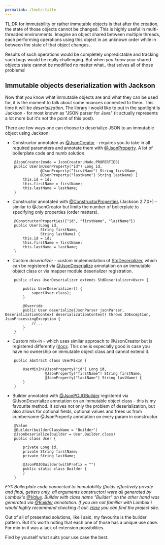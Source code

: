 ```yaml
---
permalink: /tech/:title
---
```


TL;DR for immutability or rather immutable objects is that after the creation, the state of those objects cannot be changed.
This is highly useful in multi-threaded environments. Imagine an object shared between multiple threads, each performing operations
using this object in an unknown order while in between the state of that object changes.

Results of such operations would be completely unpredictable and tracking such bugs would be really challenging.
But when _you know_ your shared objects state cannot be modified no matter what.. that solves all of those problems!

## Immutable objects deserialization with Jackson

Now that you know what immutable objects are and what they can be used for, it is the moment to talk about some nuances connected to them. This time it will be _deserialization_.
The library i would like to put in the spotlight is Jackson - for most known as "JSON parser for Java" (it actually represents a lot more but it's not the point of this post).

There are few ways one can choose to deserialize JSON to an immutable object using Jackson:

 - Constructor annotated as [@JsonCreator](https://fasterxml.github.io/jackson-annotations/javadoc/2.7/com/fasterxml/jackson/annotation/JsonCreator.html) - requires you to take in all required parameters and annotate them with [@JsonProperty](https://fasterxml.github.io/jackson-annotations/javadoc/2.7/com/fasterxml/jackson/annotation/JsonProperty.html).
 A lot of boilerplate code and numb solution.
 
```
    @JsonCreator(mode = JsonCreator.Mode.PROPERTIES)
    public User(@JsonProperty("id") Long id,
                @JsonProperty("firstName") String firstName,
                @JsonProperty("lastName") String lastName) {
        this.id = id;
        this.firstName = firstName;
        this.lastName = lastName;
    }
```
 - Constructor annotated with [@ConstructorProperties](https://docs.oracle.com/javase/8/docs/api/java/beans/ConstructorProperties.html) (Jackson 2.7.0+) - similar to @JsonCreator but limits the number of boilerplate to specifying only properties (order matters).
```
    @ConstructorProperties({"id", "firstName", "lastName"})
    public User(Long id,
                String firstName,
                String lastName) {
        this.id = id;
        this.firstName = firstName;
        this.lastName = lastName;
    }
```
- Custom _deserializer_ - custom implementation of [StdDeserializer](https://fasterxml.github.io/jackson-databind/javadoc/2.7/com/fasterxml/jackson/databind/deser/std/StdDeserializer.html), which can be registered via [@JsonDeserialize](https://fasterxml.github.io/jackson-databind/javadoc/2.7/com/fasterxml/jackson/databind/annotation/JsonDeserialize.html) annotation on an immutable object class or via mapper module deserializer registration.
```
    public class UserDeserializer extends StdDeserializer<User> {
    
        public UserDeserializer() {
            super(User.class);
        }
    
        @Override
        public User deserialize(JsonParser jsonParser, DeserializationContext deserializationContext) throws IOException, JsonProcessingException {
            //...
        }
    }
```
- Custom mix-in - which uses similar approach to @JsonCreator but is registered differently ([docs](https://fasterxml.github.io/jackson-databind/javadoc/2.7/com/fasterxml/jackson/databind/ObjectMapper.html#addMixIn(java.lang.Class,%20java.lang.Class)). This one is especially good in case you have no ownership on immutable object class and cannot extend it.
```
    public abstract class UserMixIn {

        UserMixIn(@JsonProperty("id") Long id,
                  @JsonProperty("firstName") String firstName,
                  @JsonProperty("lastName") String lastName) {
        }
    }
```

- Builder annotated with [@JsonPOJOBuilder](https://fasterxml.github.io/jackson-databind/javadoc/2.7/com/fasterxml/jackson/databind/annotation/JsonPOJOBuilder.html) registered via @JsonDeserialize annotation on an immutable object class - this is my favourite method.
It solves not only the problem of deserialization, but also allows for optional fields, optional values and frees us from cumbersome @JsonProperty annotation on every param in constructor.

```
    @Value
    @Builder(builderClassName = "Builder")
    @JsonDeserialize(builder = User.Builder.class)
    public class User {
    
        private Long id;
        private String firstName;
        private String lastName;
    
        @JsonPOJOBuilder(withPrefix = "")
        public static class Builder {
        }
    }
```

_FYI: Boilerplate code connected to immutability (fields effectively private and final, getters only, all arguments constructor) were all generated by Lombok's [@Value](https://projectlombok.org/features/Value). Builder with class name "Builder" on the other hand was generated via [@Builder](https://projectlombok.org/features/Builder) annotation.
If you are not familiar with Lombok i would highly recommend checking it out. [Here](https://projectlombok.org/) you can find the project site._

Out of all of presented solutions, like i said, my favourite is the builder pattern. But it's worth noting that each one of those has a unique use case. For mix-in it was a lack of extension possibilities.

Find by yourself what suits your use case the best.